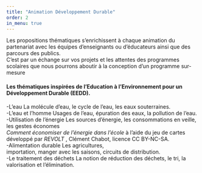 ```yaml
---
title: "Animation Développement Durable"
order: 2
in_menu: true
---
```

Les propositions thématiques s’enrichissent à chaque animation du partenariat avec les équipes d’enseignants ou d’éducateurs ainsi que des parcours des publics.  
C’est par un échange sur vos projets et les attentes des programmes scolaires que nous pourrons 
aboutir à la conception d’un programme sur-mesure


#### Les thématiques inspirées de l’Education à l’Environnement pour un Développement Durable (EEDD).  	

-L’eau  La molécule d’eau, le cycle de l’eau, 
les eaux souterraines.   
-L’eau  et  l’homme  Usages de l’eau, 
épuration des eaux, la pollution de l’eau.  
-Utilisation de l’énergie  Les sources d’énergie, les consommations en veille, les gestes économes  
_Comment économiser de l’énergie dans l’école_
à l’aide du jeu de cartes développé par _REVOLT_ , Clément Chabot, licence CC BY-NC-SA.  
-Alimentation durable Les agricultures,  
importation, manger avec les saisons, 
circuits de distribution.   
-Le traitement des déchets  La notion 
de réduction des déchets, le tri, la valorisation 
et l’élimination. 